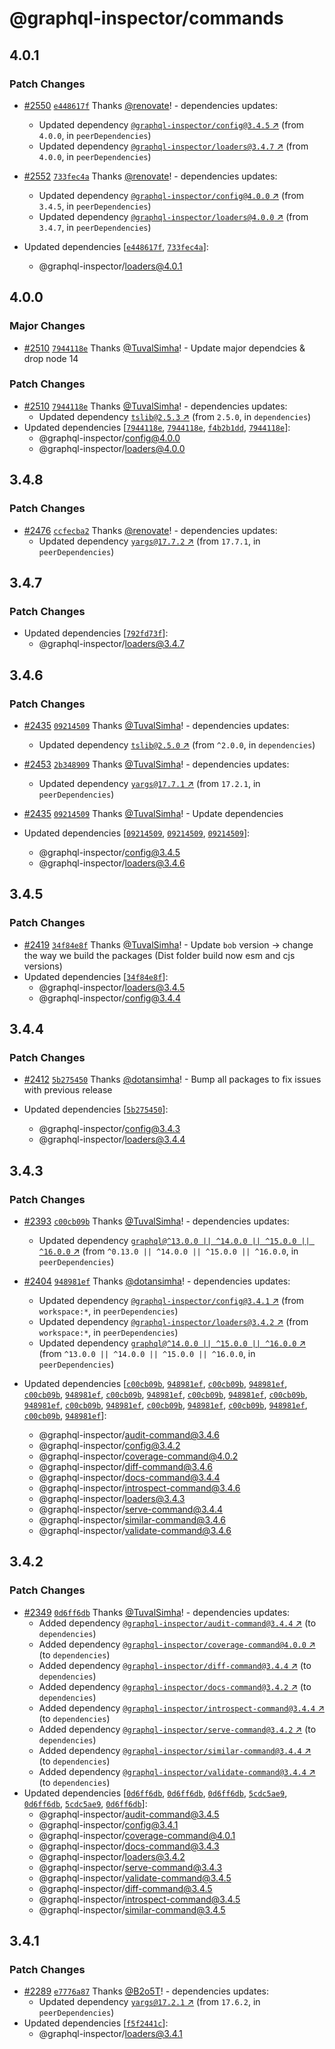 # @graphql-inspector/commands

## 4.0.1

### Patch Changes

- [#2550](https://github.com/kamilkisiela/graphql-inspector/pull/2550)
  [`e448617f`](https://github.com/kamilkisiela/graphql-inspector/commit/e448617fdd60b89bac9ecde7db59cf5e4ce39d22)
  Thanks [@renovate](https://github.com/apps/renovate)! - dependencies updates:

  - Updated dependency
    [`@graphql-inspector/config@3.4.5` ↗︎](https://www.npmjs.com/package/@graphql-inspector/config/v/3.4.5)
    (from `4.0.0`, in `peerDependencies`)
  - Updated dependency
    [`@graphql-inspector/loaders@3.4.7` ↗︎](https://www.npmjs.com/package/@graphql-inspector/loaders/v/3.4.7)
    (from `4.0.0`, in `peerDependencies`)

- [#2552](https://github.com/kamilkisiela/graphql-inspector/pull/2552)
  [`733fec4a`](https://github.com/kamilkisiela/graphql-inspector/commit/733fec4a7ea56da379e56b57e3eaa26c05dc9db5)
  Thanks [@renovate](https://github.com/apps/renovate)! - dependencies updates:
  - Updated dependency
    [`@graphql-inspector/config@4.0.0` ↗︎](https://www.npmjs.com/package/@graphql-inspector/config/v/4.0.0)
    (from `3.4.5`, in `peerDependencies`)
  - Updated dependency
    [`@graphql-inspector/loaders@4.0.0` ↗︎](https://www.npmjs.com/package/@graphql-inspector/loaders/v/4.0.0)
    (from `3.4.7`, in `peerDependencies`)
- Updated dependencies
  [[`e448617f`](https://github.com/kamilkisiela/graphql-inspector/commit/e448617fdd60b89bac9ecde7db59cf5e4ce39d22),
  [`733fec4a`](https://github.com/kamilkisiela/graphql-inspector/commit/733fec4a7ea56da379e56b57e3eaa26c05dc9db5)]:
  - @graphql-inspector/loaders@4.0.1

## 4.0.0

### Major Changes

- [#2510](https://github.com/kamilkisiela/graphql-inspector/pull/2510)
  [`7944118e`](https://github.com/kamilkisiela/graphql-inspector/commit/7944118e8497bf8d6aabc9c31e3ea329bdcf3236)
  Thanks [@TuvalSimha](https://github.com/TuvalSimha)! - Update major dependcies & drop node 14

### Patch Changes

- [#2510](https://github.com/kamilkisiela/graphql-inspector/pull/2510)
  [`7944118e`](https://github.com/kamilkisiela/graphql-inspector/commit/7944118e8497bf8d6aabc9c31e3ea329bdcf3236)
  Thanks [@TuvalSimha](https://github.com/TuvalSimha)! - dependencies updates:
  - Updated dependency [`tslib@2.5.3` ↗︎](https://www.npmjs.com/package/tslib/v/2.5.3) (from
    `2.5.0`, in `dependencies`)
- Updated dependencies
  [[`7944118e`](https://github.com/kamilkisiela/graphql-inspector/commit/7944118e8497bf8d6aabc9c31e3ea329bdcf3236),
  [`7944118e`](https://github.com/kamilkisiela/graphql-inspector/commit/7944118e8497bf8d6aabc9c31e3ea329bdcf3236),
  [`f4b2b1dd`](https://github.com/kamilkisiela/graphql-inspector/commit/f4b2b1dd680b1520b75704f9c384fd0b248a88be),
  [`7944118e`](https://github.com/kamilkisiela/graphql-inspector/commit/7944118e8497bf8d6aabc9c31e3ea329bdcf3236)]:
  - @graphql-inspector/config@4.0.0
  - @graphql-inspector/loaders@4.0.0

## 3.4.8

### Patch Changes

- [#2476](https://github.com/kamilkisiela/graphql-inspector/pull/2476)
  [`ccfecba2`](https://github.com/kamilkisiela/graphql-inspector/commit/ccfecba2ca619fb10bfbc5f69e4ad1952b3ea9cc)
  Thanks [@renovate](https://github.com/apps/renovate)! - dependencies updates:
  - Updated dependency [`yargs@17.7.2` ↗︎](https://www.npmjs.com/package/yargs/v/17.7.2) (from
    `17.7.1`, in `peerDependencies`)

## 3.4.7

### Patch Changes

- Updated dependencies
  [[`792fd73f`](https://github.com/kamilkisiela/graphql-inspector/commit/792fd73f91eea2fa87b60f53ae293287712653b1)]:
  - @graphql-inspector/loaders@3.4.7

## 3.4.6

### Patch Changes

- [#2435](https://github.com/kamilkisiela/graphql-inspector/pull/2435)
  [`09214509`](https://github.com/kamilkisiela/graphql-inspector/commit/09214509bf938cfc9472288d08cea92cad116857)
  Thanks [@TuvalSimha](https://github.com/TuvalSimha)! - dependencies updates:

  - Updated dependency [`tslib@2.5.0` ↗︎](https://www.npmjs.com/package/tslib/v/2.5.0) (from
    `^2.0.0`, in `dependencies`)

- [#2453](https://github.com/kamilkisiela/graphql-inspector/pull/2453)
  [`2b348909`](https://github.com/kamilkisiela/graphql-inspector/commit/2b348909abfe41a2fc45555d37c7e6f3d94e94b7)
  Thanks [@TuvalSimha](https://github.com/TuvalSimha)! - dependencies updates:

  - Updated dependency [`yargs@17.7.1` ↗︎](https://www.npmjs.com/package/yargs/v/17.7.1) (from
    `17.2.1`, in `peerDependencies`)

- [#2435](https://github.com/kamilkisiela/graphql-inspector/pull/2435)
  [`09214509`](https://github.com/kamilkisiela/graphql-inspector/commit/09214509bf938cfc9472288d08cea92cad116857)
  Thanks [@TuvalSimha](https://github.com/TuvalSimha)! - Update dependencies

- Updated dependencies
  [[`09214509`](https://github.com/kamilkisiela/graphql-inspector/commit/09214509bf938cfc9472288d08cea92cad116857),
  [`09214509`](https://github.com/kamilkisiela/graphql-inspector/commit/09214509bf938cfc9472288d08cea92cad116857),
  [`09214509`](https://github.com/kamilkisiela/graphql-inspector/commit/09214509bf938cfc9472288d08cea92cad116857)]:
  - @graphql-inspector/config@3.4.5
  - @graphql-inspector/loaders@3.4.6

## 3.4.5

### Patch Changes

- [#2419](https://github.com/kamilkisiela/graphql-inspector/pull/2419)
  [`34f84e8f`](https://github.com/kamilkisiela/graphql-inspector/commit/34f84e8f58a083f56d2d049a3b865d4fdfa468bc)
  Thanks [@TuvalSimha](https://github.com/TuvalSimha)! - Update `bob` version -> change the way we
  build the packages (Dist folder build now esm and cjs versions)
- Updated dependencies
  [[`34f84e8f`](https://github.com/kamilkisiela/graphql-inspector/commit/34f84e8f58a083f56d2d049a3b865d4fdfa468bc)]:
  - @graphql-inspector/loaders@3.4.5
  - @graphql-inspector/config@3.4.4

## 3.4.4

### Patch Changes

- [#2412](https://github.com/kamilkisiela/graphql-inspector/pull/2412)
  [`5b275450`](https://github.com/kamilkisiela/graphql-inspector/commit/5b2754500d44771582310822fce629bb44d56528)
  Thanks [@dotansimha](https://github.com/dotansimha)! - Bump all packages to fix issues with
  previous release

- Updated dependencies
  [[`5b275450`](https://github.com/kamilkisiela/graphql-inspector/commit/5b2754500d44771582310822fce629bb44d56528)]:
  - @graphql-inspector/config@3.4.3
  - @graphql-inspector/loaders@3.4.4

## 3.4.3

### Patch Changes

- [#2393](https://github.com/kamilkisiela/graphql-inspector/pull/2393)
  [`c00cb09b`](https://github.com/kamilkisiela/graphql-inspector/commit/c00cb09b8576efe13745300456679bda0b2675aa)
  Thanks [@TuvalSimha](https://github.com/TuvalSimha)! - dependencies updates:

  - Updated dependency
    [`graphql@^13.0.0 || ^14.0.0 || ^15.0.0 || ^16.0.0` ↗︎](https://www.npmjs.com/package/graphql/v/13.0.0)
    (from `^0.13.0 || ^14.0.0 || ^15.0.0 || ^16.0.0`, in `peerDependencies`)

- [#2404](https://github.com/kamilkisiela/graphql-inspector/pull/2404)
  [`948981ef`](https://github.com/kamilkisiela/graphql-inspector/commit/948981ef61f2c72e31db982f2547f7ef6b9b48f8)
  Thanks [@dotansimha](https://github.com/dotansimha)! - dependencies updates:
  - Updated dependency
    [`@graphql-inspector/config@3.4.1` ↗︎](https://www.npmjs.com/package/@graphql-inspector/config/v/3.4.1)
    (from `workspace:*`, in `peerDependencies`)
  - Updated dependency
    [`@graphql-inspector/loaders@3.4.2` ↗︎](https://www.npmjs.com/package/@graphql-inspector/loaders/v/3.4.2)
    (from `workspace:*`, in `peerDependencies`)
  - Updated dependency
    [`graphql@^14.0.0 || ^15.0.0 || ^16.0.0` ↗︎](https://www.npmjs.com/package/graphql/v/14.0.0)
    (from `^13.0.0 || ^14.0.0 || ^15.0.0 || ^16.0.0`, in `peerDependencies`)
- Updated dependencies
  [[`c00cb09b`](https://github.com/kamilkisiela/graphql-inspector/commit/c00cb09b8576efe13745300456679bda0b2675aa),
  [`948981ef`](https://github.com/kamilkisiela/graphql-inspector/commit/948981ef61f2c72e31db982f2547f7ef6b9b48f8),
  [`c00cb09b`](https://github.com/kamilkisiela/graphql-inspector/commit/c00cb09b8576efe13745300456679bda0b2675aa),
  [`948981ef`](https://github.com/kamilkisiela/graphql-inspector/commit/948981ef61f2c72e31db982f2547f7ef6b9b48f8),
  [`c00cb09b`](https://github.com/kamilkisiela/graphql-inspector/commit/c00cb09b8576efe13745300456679bda0b2675aa),
  [`948981ef`](https://github.com/kamilkisiela/graphql-inspector/commit/948981ef61f2c72e31db982f2547f7ef6b9b48f8),
  [`c00cb09b`](https://github.com/kamilkisiela/graphql-inspector/commit/c00cb09b8576efe13745300456679bda0b2675aa),
  [`948981ef`](https://github.com/kamilkisiela/graphql-inspector/commit/948981ef61f2c72e31db982f2547f7ef6b9b48f8),
  [`c00cb09b`](https://github.com/kamilkisiela/graphql-inspector/commit/c00cb09b8576efe13745300456679bda0b2675aa),
  [`948981ef`](https://github.com/kamilkisiela/graphql-inspector/commit/948981ef61f2c72e31db982f2547f7ef6b9b48f8),
  [`c00cb09b`](https://github.com/kamilkisiela/graphql-inspector/commit/c00cb09b8576efe13745300456679bda0b2675aa),
  [`948981ef`](https://github.com/kamilkisiela/graphql-inspector/commit/948981ef61f2c72e31db982f2547f7ef6b9b48f8),
  [`c00cb09b`](https://github.com/kamilkisiela/graphql-inspector/commit/c00cb09b8576efe13745300456679bda0b2675aa),
  [`948981ef`](https://github.com/kamilkisiela/graphql-inspector/commit/948981ef61f2c72e31db982f2547f7ef6b9b48f8),
  [`c00cb09b`](https://github.com/kamilkisiela/graphql-inspector/commit/c00cb09b8576efe13745300456679bda0b2675aa),
  [`948981ef`](https://github.com/kamilkisiela/graphql-inspector/commit/948981ef61f2c72e31db982f2547f7ef6b9b48f8),
  [`c00cb09b`](https://github.com/kamilkisiela/graphql-inspector/commit/c00cb09b8576efe13745300456679bda0b2675aa),
  [`948981ef`](https://github.com/kamilkisiela/graphql-inspector/commit/948981ef61f2c72e31db982f2547f7ef6b9b48f8),
  [`c00cb09b`](https://github.com/kamilkisiela/graphql-inspector/commit/c00cb09b8576efe13745300456679bda0b2675aa),
  [`948981ef`](https://github.com/kamilkisiela/graphql-inspector/commit/948981ef61f2c72e31db982f2547f7ef6b9b48f8)]:
  - @graphql-inspector/audit-command@3.4.6
  - @graphql-inspector/config@3.4.2
  - @graphql-inspector/coverage-command@4.0.2
  - @graphql-inspector/diff-command@3.4.6
  - @graphql-inspector/docs-command@3.4.4
  - @graphql-inspector/introspect-command@3.4.6
  - @graphql-inspector/loaders@3.4.3
  - @graphql-inspector/serve-command@3.4.4
  - @graphql-inspector/similar-command@3.4.6
  - @graphql-inspector/validate-command@3.4.6

## 3.4.2

### Patch Changes

- [#2349](https://github.com/kamilkisiela/graphql-inspector/pull/2349)
  [`0d6ff6db`](https://github.com/kamilkisiela/graphql-inspector/commit/0d6ff6dbdfd51caffae30715bd66c77e7156a641)
  Thanks [@TuvalSimha](https://github.com/TuvalSimha)! - dependencies updates:
  - Added dependency
    [`@graphql-inspector/audit-command@3.4.4` ↗︎](https://www.npmjs.com/package/@graphql-inspector/audit-command/v/3.4.4)
    (to `dependencies`)
  - Added dependency
    [`@graphql-inspector/coverage-command@4.0.0` ↗︎](https://www.npmjs.com/package/@graphql-inspector/coverage-command/v/4.0.0)
    (to `dependencies`)
  - Added dependency
    [`@graphql-inspector/diff-command@3.4.4` ↗︎](https://www.npmjs.com/package/@graphql-inspector/diff-command/v/3.4.4)
    (to `dependencies`)
  - Added dependency
    [`@graphql-inspector/docs-command@3.4.2` ↗︎](https://www.npmjs.com/package/@graphql-inspector/docs-command/v/3.4.2)
    (to `dependencies`)
  - Added dependency
    [`@graphql-inspector/introspect-command@3.4.4` ↗︎](https://www.npmjs.com/package/@graphql-inspector/introspect-command/v/3.4.4)
    (to `dependencies`)
  - Added dependency
    [`@graphql-inspector/serve-command@3.4.2` ↗︎](https://www.npmjs.com/package/@graphql-inspector/serve-command/v/3.4.2)
    (to `dependencies`)
  - Added dependency
    [`@graphql-inspector/similar-command@3.4.4` ↗︎](https://www.npmjs.com/package/@graphql-inspector/similar-command/v/3.4.4)
    (to `dependencies`)
  - Added dependency
    [`@graphql-inspector/validate-command@3.4.4` ↗︎](https://www.npmjs.com/package/@graphql-inspector/validate-command/v/3.4.4)
    (to `dependencies`)
- Updated dependencies
  [[`0d6ff6db`](https://github.com/kamilkisiela/graphql-inspector/commit/0d6ff6dbdfd51caffae30715bd66c77e7156a641),
  [`0d6ff6db`](https://github.com/kamilkisiela/graphql-inspector/commit/0d6ff6dbdfd51caffae30715bd66c77e7156a641),
  [`0d6ff6db`](https://github.com/kamilkisiela/graphql-inspector/commit/0d6ff6dbdfd51caffae30715bd66c77e7156a641),
  [`5cdc5ae9`](https://github.com/kamilkisiela/graphql-inspector/commit/5cdc5ae995df39f12b5a4731be488ff1aa2add08),
  [`0d6ff6db`](https://github.com/kamilkisiela/graphql-inspector/commit/0d6ff6dbdfd51caffae30715bd66c77e7156a641),
  [`5cdc5ae9`](https://github.com/kamilkisiela/graphql-inspector/commit/5cdc5ae995df39f12b5a4731be488ff1aa2add08),
  [`0d6ff6db`](https://github.com/kamilkisiela/graphql-inspector/commit/0d6ff6dbdfd51caffae30715bd66c77e7156a641)]:
  - @graphql-inspector/audit-command@3.4.5
  - @graphql-inspector/config@3.4.1
  - @graphql-inspector/coverage-command@4.0.1
  - @graphql-inspector/docs-command@3.4.3
  - @graphql-inspector/loaders@3.4.2
  - @graphql-inspector/serve-command@3.4.3
  - @graphql-inspector/validate-command@3.4.5
  - @graphql-inspector/diff-command@3.4.5
  - @graphql-inspector/introspect-command@3.4.5
  - @graphql-inspector/similar-command@3.4.5

## 3.4.1

### Patch Changes

- [#2289](https://github.com/kamilkisiela/graphql-inspector/pull/2289)
  [`e7776a87`](https://github.com/kamilkisiela/graphql-inspector/commit/e7776a87b540af5f72b4b234cf84c9f8e3108378)
  Thanks [@B2o5T](https://github.com/B2o5T)! - dependencies updates:
  - Updated dependency [`yargs@17.2.1` ↗︎](https://www.npmjs.com/package/yargs/v/17.2.1) (from
    `17.6.2`, in `peerDependencies`)
- Updated dependencies
  [[`f5f2441c`](https://github.com/kamilkisiela/graphql-inspector/commit/f5f2441ce11dd48a336180cae3276da4eb7fa15c)]:
  - @graphql-inspector/loaders@3.4.1
